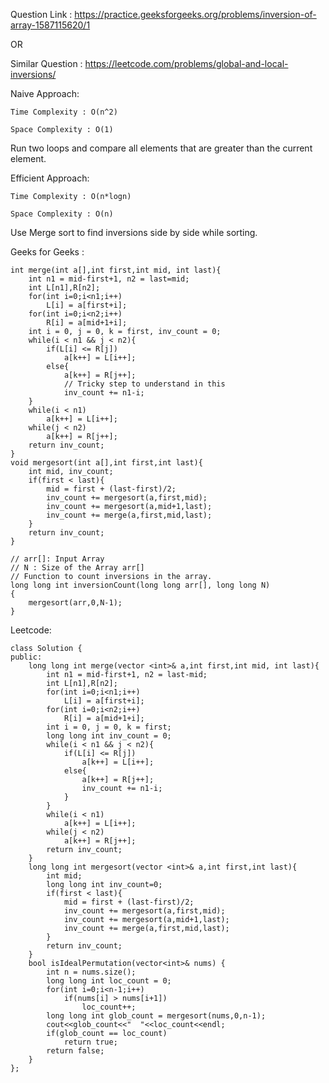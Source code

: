 Question Link : https://practice.geeksforgeeks.org/problems/inversion-of-array-1587115620/1

OR

Similar Question : https://leetcode.com/problems/global-and-local-inversions/

Naive Approach:

    Time Complexity : O(n^2)

    Space Complexity : O(1)

Run two loops and compare all elements that are greater than the current element.

Efficient Approach:

    Time Complexity : O(n*logn)

    Space Complexity : O(n)

Use Merge sort to find inversions side by side while sorting.

Geeks for Geeks :

    int merge(int a[],int first,int mid, int last){
        int n1 = mid-first+1, n2 = last=mid;
        int L[n1],R[n2];
        for(int i=0;i<n1;i++)
            L[i] = a[first+i];
        for(int i=0;i<n2;i++)
            R[i] = a[mid+1+i];
        int i = 0, j = 0, k = first, inv_count = 0;
        while(i < n1 && j < n2){
            if(L[i] <= R[j])
                a[k++] = L[i++];
            else{
                a[k++] = R[j++];
                // Tricky step to understand in this
                inv_count += n1-i;
        }
        while(i < n1)
            a[k++] = L[i++];
        while(j < n2)
            a[k++] = R[j++];
        return inv_count;
    }
    void mergesort(int a[],int first,int last){
        int mid, inv_count;
        if(first < last){
            mid = first + (last-first)/2;
            inv_count += mergesort(a,first,mid);
            inv_count += mergesort(a,mid+1,last);
            inv_count += merge(a,first,mid,last);
        }
        return inv_count;
    }

    // arr[]: Input Array
    // N : Size of the Array arr[]
    // Function to count inversions in the array.
    long long int inversionCount(long long arr[], long long N)
    {
        mergesort(arr,0,N-1);
    }

Leetcode:

    class Solution {
    public:
        long long int merge(vector <int>& a,int first,int mid, int last){
            int n1 = mid-first+1, n2 = last-mid;
            int L[n1],R[n2];
            for(int i=0;i<n1;i++)
                L[i] = a[first+i];
            for(int i=0;i<n2;i++)
                R[i] = a[mid+1+i];
            int i = 0, j = 0, k = first;
            long long int inv_count = 0;
            while(i < n1 && j < n2){
                if(L[i] <= R[j])
                    a[k++] = L[i++];
                else{
                    a[k++] = R[j++];
                    inv_count += n1-i;
                }
            }
            while(i < n1)
                a[k++] = L[i++];
            while(j < n2)
                a[k++] = R[j++];
            return inv_count;
        }
        long long int mergesort(vector <int>& a,int first,int last){
            int mid;
            long long int inv_count=0;
            if(first < last){
                mid = first + (last-first)/2;
                inv_count += mergesort(a,first,mid);
                inv_count += mergesort(a,mid+1,last);
                inv_count += merge(a,first,mid,last);
            }
            return inv_count;
        }
        bool isIdealPermutation(vector<int>& nums) {
            int n = nums.size();
            long long int loc_count = 0;
            for(int i=0;i<n-1;i++)
                if(nums[i] > nums[i+1])
                    loc_count++;
            long long int glob_count = mergesort(nums,0,n-1);
            cout<<glob_count<<"  "<<loc_count<<endl;
            if(glob_count == loc_count)
                return true;
            return false;
        }
    };